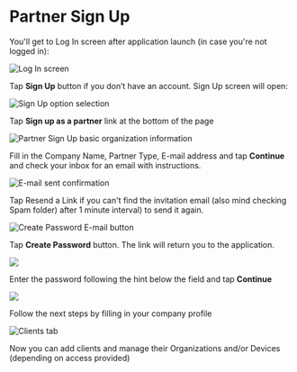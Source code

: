 # Partner Sign Up

You'll get to Log In screen after application launch \(in case you're not logged in\):

![Log In screen](../../.gitbook/assets/log-in-screen.png)

Tap **Sign Up** button if you don’t have an account. Sign Up screen will open:

![Sign Up option selection](../../.gitbook/assets/sign-up.png)

Tap **Sign up as a partner** link at the bottom of the page

![Partner Sign Up basic organization information](../../.gitbook/assets/sign-up-as-a-partner.png)

Fill in the Company Name, Partner Type, E-mail address and tap **Continue** and check your inbox for an email with instructions.

![E-mail sent confirmation](../../.gitbook/assets/success-screen.png)

Tap Resend a Link if you can't find the invitation email \(also mind checking Spam folder\) after 1 minute interval\) to send it again.

![Create Password E-mail button](../../.gitbook/assets/create_password.png)

Tap **Create Password** button. The link will return you to the application.

![](../../.gitbook/assets/enter-password.png)

Enter the password following the hint below the field and tap **Continue**

![](../../.gitbook/assets/company-info.png)

Follow the next steps by filling in your company profile

![Clients tab](../../.gitbook/assets/empty-state-screen-1-.png)

Now you can add clients and manage their Organizations and/or Devices \(depending on access provided\)

